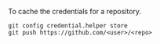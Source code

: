 To cache the credentials for a repository.

```commandline
git config credential.helper store
git push https://github.com/<user>/<repo>

```